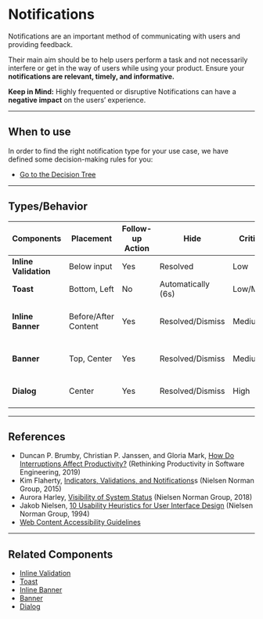 # Notifications

Notifications are an important method of communicating with users and providing feedback. 

Their main aim should be to help users perform a task and not necessarily interfere or get in the way of users while using your product. Ensure your **notifications are relevant, timely, and informative.** 

**Keep in Mind:**
Highly frequented or disruptive Notifications can have a **negative impact** on the users’ experience. 

---

## When to use

In order to find the right notification type for your use case, we have defined some decision-making rules for you:
- [Go to the Decision Tree](http://localhost:8080/patterns/notifications/decision-tree)

---

## Types/Behavior

|  Components  | Placement             | Follow-up Action           | Hide      | Criticality  | States        
| ----------- | -------------------- | -------------------------- |------------------- | ----- | ----- |
| **Inline Validation**   | Below input         | Yes            | Resolved      | Low       | Success, Error      
| **Toast**              | Bottom, Left          | No            | Automatically (6s)  | Low/Medium | Success, Neutral  
| **Inline Banner**      | Before/After Content  | Yes           | Resolved/Dismiss    | Medium     | Success, Neutral, Warning, Error
| **Banner**              | Top, Center           | Yes           | Resolved/Dismiss | Medium/High  | Neutral, Warning, Error
| **Dialog**              | Center                | Yes           | Resolved/Dismiss | High   | Neutral, Warning, Error

---

## References
* Duncan P. Brumby, Christian P. Janssen, and Gloria Mark, [How Do Interruptions Affect Productivity?](https://link.springer.com/chapter/10.1007/978-1-4842-4221-6_9)
 (Rethinking Productivity in Software Engineering, 2019)
* Kim Flaherty, [Indicators, Validations, and Notifications](https://www.nngroup.com/articles/indicators-validations-notifications/)s (Nielsen Norman Group, 2015)
* Aurora Harley, [Visibility of System Status](https://www.nngroup.com/articles/visibility-system-status/)
 (Nielsen Norman Group, 2018)
* Jakob Nielsen, [10 Usability Heuristics for User Interface Design](https://www.nngroup.com/articles/ten-usability-heuristics/) (Nielsen Norman Group, 1994)
* [Web Content Accessibility Guidelines](https://www.w3.org/WAI/standards-guidelines/wcag/)

---

## Related Components
- [Inline Validation](https://designsystem.porsche.com/v2/components/color/usage)
- [Toast](https://designsystem.porsche.com/v2/components/color/usage)
- [Inline Banner](https://designsystem.porsche.com/v2/components/color/usage)
- [Banner](https://designsystem.porsche.com/v2/components/color/usage)
- [Dialog](https://designsystem.porsche.com/v2/components/color/usage)